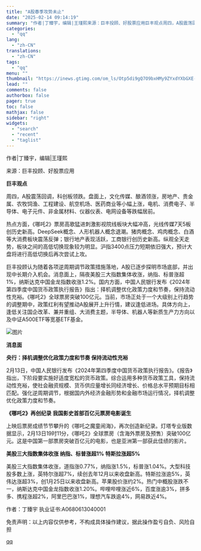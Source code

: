 ```yaml
---
title: "A股春季攻势未止"
date: "2025-02-14 09:14:19"
summary: "作者|丁臻宇，编辑|王瑾熙来源：巨丰投顾、好股票应用巨丰观点周四，A股震荡回调，科创板领跌。盘面上，..."
categories:
  - "qq"
lang:
  - "zh-CN"
translations:
  - "zh-CN"
tags:
  - "qq"
menu: ""
thumbnail: "https://inews.gtimg.com/om_ls/Otp5di9gQ7O9bxHMy9ZYxdYXbGXE-pZN_IOFGwJYlF_6wAA_640360/0"
lead: ""
comments: false
authorbox: false
pager: true
toc: false
mathjax: false
sidebar: "right"
widgets:
  - "search"
  - "recent"
  - "taglist"
---
```


作者|丁臻宇，编辑|王瑾熙

来源：巨丰投顾、好股票应用

**巨丰观点**

周四，A股震荡回调，科创板领跌。盘面上，文化传媒、酿酒领涨，房地产、贵金属、农牧饲渔、工程建设、航空机场、医药商业等小幅上涨，电机、消费电子、半导体、电子元件、非金属材料、仪器仪表、电网设备等跌幅居前。

热点方面，《哪吒2》票房高歌猛进刺激影视院线板块大幅冲高，光线传媒7天5板创历史新高。DeepSeek概念、人形机器人概念退潮。猪肉概念、鸡肉概念、白酒等大消费板块震荡反弹；银行地产表现活跃，工商银行创历史新高。纵观全天走势，板块之间的高低切换现象较为明显。沪指3400点压力短期依旧强大，预计大盘将进行高低切换后再次尝试上攻。

巨丰投顾认为随着各项逆周期调节政策措施落地，A股已逐步探明市场底部，并出现中长期介入机会。消息面上，隔夜美股三大指数集体收涨，纳指、标普涨超1%，纳斯达克中国金龙指数收涨1.2%。国内方面，中国人民银行发布《2024年第四季度中国货币政策执行报告》指出：择机调整优化政策力度和节奏，保持流动性充裕。《哪吒2》全球票房突破100亿元。当前，市场正处于一个大级别上行趋势的调整期中，政策红利有望推动A股展开上升行情，建议逢低进场。具体方向上，逢低关注国企改革、兼并重组、大消费主题，半导体、机器人等新质生产力方向以及中证A500ETF等宽基ETF基金。

![图片](https://inews.gtimg.com/om_bt/ODqH1lFnkE9pPjpTc17qf6zq3fkRHkPlJQFG500ch1N7YAA/641)

**消息面**

**央行：择机调整优化政策力度和节奏 保持流动性充裕**

2月13日，中国人民银行发布《2024年第四季度中国货币政策执行报告》。《报告》指出，下阶段要实施好适度宽松的货币政策。综合运用多种货币政策工具，保持流动性充裕，使社会融资规模、货币供应量增长同经济增长、价格总水平预期目标相匹配。强化逆周期调节，根据国内外经济金融形势和金融市场运行情况，择机调整优化政策力度和节奏。

**《哪吒2》再创纪录 我国影史首部百亿元票房电影诞生**

上映后票房成绩节节攀升的《哪吒之魔童闹海》，再次创造新纪录。灯塔专业版数据显示，2月13日19时11分，《哪吒2》全球票房（含海外票房及预售）突破100亿元。这是中国第一部票房突破百亿元的电影，也是亚洲第一部获此佳绩的影片。

**美股三大指数集体收涨 纳指、标普涨超1% 特斯拉涨超5%**

美股三大指数集体收涨，道指涨0.77%，纳指涨1.5%，标普涨1.04%。大型科技股多数上涨，英特尔涨超7%，续创去年12月以来收盘新高。特斯拉涨逾5%，英伟达涨超3%，创1月25日以来收盘新高。苹果股价涨约2%。热门中概股涨跌不一，纳斯达克中国金龙指数收涨1.20%。哔哩哔哩涨近6%，百度涨逾3%，拼多多、携程涨超2%，阿里巴巴涨1%，理想汽车跌逾4%，网易跌近4%。

作者：丁臻宇 执业证书:A0680613040001

免责声明：以上内容仅供参考，不构成具体操作建议，据此操作盈亏自负、风险自担

[qq](https://new.qq.com/rain/a/20250214A01O2D00)
